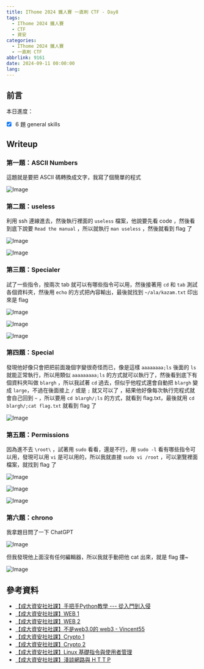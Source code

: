 ```yaml
---
title: IThome 2024 鐵人賽 一直刷 CTF - Day8
tags:
  - IThome 2024 鐵人賽
  - CTF
  - 資安
categories:
  - IThome 2024 鐵人賽
  - 一直刷 CTF
abbrlink: 9161
date: 2024-09-11 00:00:00
lang:
---
```


## 前言

本日進度：

- [x] 6 題 general skills

<!--more-->

## Writeup

### 第一題：ASCII Numbers

這題就是要把 ASCII 碼轉換成文字，我寫了個簡單的程式

![Image](https://i.imgur.com/PTb4aes.png)

### 第二題：useless

利用 ssh 連線進去，然後執行裡面的 `useless` 檔案，他說要先看 code ，然後看到底下說要 `Read the manual` ，所以就執行 `man useless` ，然後就看到 flag 了

![Image](https://i.imgur.com/0sfszmB.png)

![Image](https://i.imgur.com/W1Xl4d4.png)

### 第三題：Specialer

試了一些指令，按兩次 tab 就可以有哪些指令可以用，然後接著用 `cd` 和 `tab` 測試各個資料夾，然後用 `echo` 的方式把內容輸出，最後就找到 `~/ala/kazam.txt` 印出來是 flag

![Image](https://i.imgur.com/Q1TK2yD.png)

![Image](https://i.imgur.com/CJSa1RC.png)

![Image](https://i.imgur.com/MLyEoA6.png)

### 第四題：Special

發現他好像只會把把前面幾個字變很奇怪而已，像是這樣 `aaaaaaaa;ls` 後面的 `ls` 就能正常執行，所以用類似 `aaaaaaaaa;ls` 的方式就可以執行了，然後看到底下有個資料夾叫做 `blargh` ，所以我試著 `cd` 過去，但似乎他程式還會自動把 `blargh` 變成 `large`，不過在後面接上 `/` 或是 `;` 就又可以了 ，結果他好像每次執行完程式就會自己回到 `~` ，所以要用 `cd blargh/;ls` 的方式，就看到 flag.txt，最後就用 `cd blargh/;cat flag.txt` 就看到 flag 了

![Image](https://i.imgur.com/7ECP8A3.png)

### 第五題：Permissions

因為進不去 `\root\` ，試著用 `sudo` 看看，還是不行，用 `sudo -l` 看有哪些指令可以用，發現可以用 `vi` 是可以用的，所以我就直接 `sudo vi /root` ，可以瀏覽裡面檔案，就找到 flag 了

![Image](https://i.imgur.com/x26pqe0.png)

![Image](https://i.imgur.com/CcFZAcf.png)

![Image](https://i.imgur.com/ktiKt5W.png)

### 第六題：chrono

我拿題目問了一下 ChatGPT

![Image](https://i.imgur.com/9QxhQD3.png)

但我發現他上面沒有任何編輯器，所以我就手動把他 cat 出來，就是 flag 摟~

![Image](https://i.imgur.com/kPORmwP.png)

## 參考資料

- [【成大資安社社課】手把手Python教學 --- 從入門到入侵](https://youtu.be/-cMOv9QudOk?list=PLFFwfkaPB2mra818QJIiPJtXFShdndl9z)
- [【成大資安社社課】WEB 1](https://youtu.be/N60VGmhfhy0?list=PLFFwfkaPB2mra818QJIiPJtXFShdndl9z)
- [【成大資安社社課】WEB 2](https://youtu.be/PqydmB-IoYc?list=PLFFwfkaPB2mra818QJIiPJtXFShdndl9z)
- [【成大資安社社課】不是web3.0的 web3 - Vincent55](https://youtu.be/xjnAnrfApJo?list=PLFFwfkaPB2mqsfIQvdoT6xc0CziXhmrEV)
- [【成大資安社社課】Crypto 1](https://youtu.be/nVXA9S9Y07M?list=PLFFwfkaPB2mra818QJIiPJtXFShdndl9z)
- [【成大資安社社課】Crypto 2](https://youtu.be/LtWiQxbMjwg?list=PLFFwfkaPB2mra818QJIiPJtXFShdndl9z)
- [【成大資安社社課】Linux 基礎指令與使用者管理](https://youtu.be/8WVrUqjBsRE?list=PLFFwfkaPB2mra818QJIiPJtXFShdndl9z)
- [【成大資安社社課】淺談網路與 H T T P](https://youtu.be/pNhHXhPkNcE?list=PLFFwfkaPB2mra818QJIiPJtXFShdndl9z)
